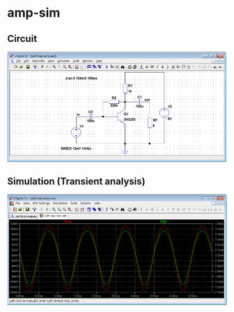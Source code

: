 # amp-sim
## Circuit
![circuit](https://raw.githubusercontent.com/kimio-kosaka/amp-sim/master/circut.png)
## Simulation (Transient analysis)
![sim](https://github.com/kimio-kosaka/amp-sim/blob/master/tran.png)
